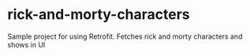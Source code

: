 # rick-and-morty-characters

Sample project for using Retrofit.
Fetches rick and morty characters and shows in UI
